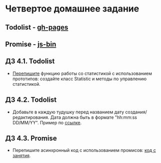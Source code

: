 # Четвертое домашнее задание
## Todolist - [gh-pages](https://dannaz.github.io/)
## Promise - [js-bin](https://jsbin.com/tujonec/edit?js,output)

## ДЗ 4.1. Todolist
- [Перепишите](https://github.com/aalexeev239/tfs-todolist-vanilla-js) функцию работы со статистикой с использованием прототипов: 
создайте класс Statistic и методы по управлению статистикой.
## ДЗ 4.2. Todolist
- Добавьте в каждую тудушку перед названием дату создания/редактирования. Дата должна быть в формате
"hh:mm:ss DD/MM/YY". Пример по [ссылке](https://monosnap.com/file/93nQDlS42AEagNOiETqFdx8rM9o59V).
## ДЗ 4.3. Promise
- Перепишите асинхронный код с использованием промисов: [код с занятия](https://jsbin.com/maragay/edit?js,output).
